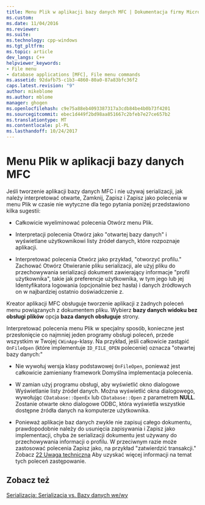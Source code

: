 ```yaml
---
title: Menu Plik w aplikacji bazy danych MFC | Dokumentacja firmy Microsoft
ms.custom: 
ms.date: 11/04/2016
ms.reviewer: 
ms.suite: 
ms.technology: cpp-windows
ms.tgt_pltfrm: 
ms.topic: article
dev_langs: C++
helpviewer_keywords:
- File menu
- database applications [MFC], File menu commands
ms.assetid: 92dafb75-c1b3-4860-80a0-87a83bfc36f2
caps.latest.revision: "9"
author: mikeblome
ms.author: mblome
manager: ghogen
ms.openlocfilehash: c9e75a88eb4093387317a3cdb84be4b0b73f4201
ms.sourcegitcommit: ebec1d449f2bd98aa851667c2bfeb7e27ce657b2
ms.translationtype: MT
ms.contentlocale: pl-PL
ms.lasthandoff: 10/24/2017
---
```

# <a name="file-menu-in-an-mfc-database-application"></a>Menu Plik w aplikacji bazy danych MFC
Jeśli tworzenie aplikacji bazy danych MFC i nie używaj serializacji, jak należy interpretować otwarte, Zamknij, Zapisz i Zapisz jako polecenia w menu Plik w czasie nie wytyczne dla tego pytania poniżej przedstawiono kilka sugestii:  
  
-   Całkowicie wyeliminować polecenia Otwórz menu Plik.  
  
-   Interpretacji polecenia Otwórz jako "otwartej bazy danych" i wyświetlane użytkownikowi listy źródeł danych, które rozpoznaje aplikacji.  
  
-   Interpretować polecenia Otwórz jako przykład, "otworzyć profilu." Zachować Otwórz Otwieranie pliku serializacji, ale użyj pliku do przechowywania serializacji dokument zawierający informacje "profil użytkownika", takie jak preferencje użytkownika, w tym jego lub jej Identyfikatora logowania (opcjonalnie bez hasła) i danych źródłowych on w najbardziej ostatnio doświadczenie z.  
  
 Kreator aplikacji MFC obsługuje tworzenie aplikacji z żadnych poleceń menu powiązanych z dokumentem pliku. Wybierz **bazy danych widoku bez obsługi plików** opcja **baza danych obsługuje** strony.  
  
 Interpretować polecenia menu Plik w specjalny sposób, konieczne jest przesłonięcie co najmniej jeden programy obsługi poleceń, przede wszystkim w Twojej `CWinApp`-klasy. Na przykład, jeśli całkowicie zastąpić `OnFileOpen` (które implementuje `ID_FILE_OPEN` polecenie) oznacza "otwartej bazy danych:"  
  
-   Nie wywołuj wersja klasy podstawowej `OnFileOpen`, ponieważ jest całkowicie zamieniany framework Domyślna implementacja polecenia.  
  
-   W zamian użyj programu obsługi, aby wyświetlić okno dialogowe Wyświetlanie listy źródeł danych. Można wyświetlić okna dialogowego, wywołując `CDatabase::OpenEx` lub `CDatabase::Open` z parametrem **NULL**. Zostanie otwarte okno dialogowe ODBC, która wyświetla wszystkie dostępne źródła danych na komputerze użytkownika.  
  
-   Ponieważ aplikacje baz danych zwykle nie zapisuj całego dokumentu, prawdopodobnie należy do usunięcia zapisywania i Zapisz jako implementacji, chyba że serializacji dokumentu jest używany do przechowywania informacji o profilu. W przeciwnym razie może zastosować polecenia Zapisz jako, na przykład "zatwierdzić transakcji." Zobacz [22 Uwaga techniczna](../mfc/tn022-standard-commands-implementation.md) Aby uzyskać więcej informacji na temat tych poleceń zastępowanie.  
  
## <a name="see-also"></a>Zobacz też  
 [Serializacja: Serializacja vs. Bazy danych we/wy](../mfc/serialization-serialization-vs-database-input-output.md)

